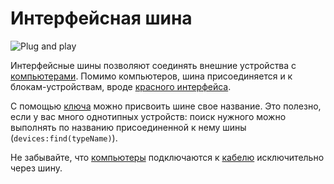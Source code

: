 # Интерфейсная шина
![Plug and play](item:oc2:bus_interface)

Интерфейсные шины позволяют соединять внешние устройства с [компьютерами](computer.md). Помимо компьютеров, шина присоединяется и к блокам-устройствам, вроде [красного интерфейса](redstone_interface.md).

С помощью [ключа](../item/wrench.md) можно присвоить шине свое название. Это полезно, если у вас много однотипных устройств: поиск нужного можно выполнять по названию присоединенной к нему шины (`devices:find(typeName)`).
 
Не забывайте, что [компьютеры](computer.md) подключаются к [кабелю](bus_cable.md) исключительно через шину.
